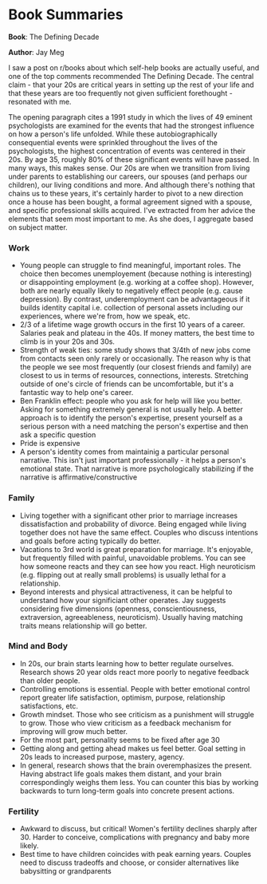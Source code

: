# Book Summaries

__Book__: The Defining Decade

__Author__: Jay Meg

I saw a post on r/books about which self-help books are actually useful, and one of the top comments recommended The Defining Decade. The central claim - that your 20s are critical years in setting up the rest of your life and that these years are too frequently not given sufficient forethought - resonated with me.

The opening paragraph cites a 1991 study in which the lives of 49 eminent psychologists are examined for the events that had the strongest influence on how a person's life unfolded. While these autobiographically consequential events were sprinkled throughout the lives of the psychologists, the highest concentration of events was centered in their 20s. By age 35, roughly 80% of these significant events will have passed. In many ways, this makes sense. Our 20s are when we transition from living under parents to establishing our careers, our spouses (and perhaps our children), our living conditions and more. And although there's nothing that chains us to these years, it's certainly harder to pivot to a new direction once a house has been bought, a formal agreement signed with a spouse, and specific professional skills acquired. I've extracted from her advice the elements that seem most important to me. As she does, I aggregate based on subject matter.


### Work

- Young people can struggle to find meaningful, important roles. The choice then becomes unemployement (because nothing is interesting) or disappointing employment (e.g. working at a coffee shop). However, both are nearly equally likely to negatively effect people (e.g. cause depression). By contrast, underemployment can be advantageous if it builds identity capital i.e. collection of personal assets including our experiences, where we're from, how we speak, etc.
- 2/3 of a lifetime wage growth occurs in the first 10 years of a career. Salaries peak and plateau in the 40s. If money matters, the best time to climb is in your 20s and 30s.
- Strength of weak ties: some study shows that 3/4th of new jobs come from contacts seen only rarely or occasionally. The reason why is that the people we see most frequently (our closest friends and family) are closest to us in terms of resources, connections, interests. Stretching outside of one's circle of friends can be uncomfortable, but it's a fantastic way to help one's career.
- Ben Franklin effect: people who you ask for help will like you better. Asking for something extremely general is not usually help. A better approach is to identify the person's expertise, present yourself as a serious person with a need matching the person's expertise and then ask a specific question
- Pride is expensive
- A person's identity comes from maintainig a particular personal narrative. This isn't just important professionally - it helps a person's emotional state. That narrative is more psychologically stabilizing if the narrative is affirmative/constructive

### Family

- Living together with a significant other prior to marriage increases dissatisfaction and probability of divorce. Being engaged while living together does not have the same effect. Couples who discuss intentions and goals before acting typically do better.
- Vacations to 3rd world is great preparation for marriage. It's enjoyable, but frequently filled with painful, unavoidable problems. You can see how someone reacts and they can see how you react. High neuroticism (e.g. flipping out at really small problems) is usually lethal for a relationship.
- Beyond interests and physical attractiveness, it can be helpful to understand how your significiant other operates. Jay suggests considering five dimensions (openness, conscientiousness, extraversion, agreeableness, neuroticism). Usually having matching traits means relationship will go better.

### Mind and Body

- In 20s, our brain starts learning how to better regulate ourselves. Research shows 20 year olds react more poorly to negative feedback than older people.
- Controlling emotions is essential. People with better emotional control report greater life satisfaction, optimism, purpose, relationship satisfactions, etc.
- Growth mindset. Those who see criticism as a punishment will struggle to grow. Those who view criticism as a feedback mechanism for improving will grow much better.
- For the most part, personality seems to be fixed after age 30
- Getting along and getting ahead makes us feel better. Goal setting in 20s leads to increased purpose, mastery, agency.
- In general, research shows that the brain overemphasizes the present. Having abstract life goals makes them distant, and your brain correspondingly weighs them less. You can counter this bias by working backwards to turn long-term goals into concrete present actions.

### Fertility

- Awkward to discuss, but critical! Women's fertility declines sharply after 30. Harder to conceive, complications with pregnancy and baby more likely.
- Best time to have children coincides with peak earning years. Couples need to discuss tradeoffs and choose, or consider alternatives like babysitting or grandparents
